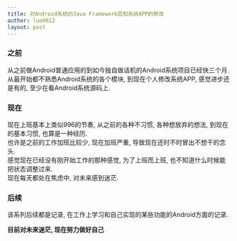 ```yaml
---
title: 对Android系统的Java Framework层和系统APP的修改
author: luo0612
layout: post
---
```

### 之前
从之前做Android普通应用的到如今独自做话机的Android系统项目已经快三个月.   
从最开始都不熟悉Android系统的各个模块, 到现在个人修改系统APP, 感觉进步还是有的, 至少在看Android系统源码上.

### 现在
现在上班基本上类似996的节奏, 从之前的各种不习惯, 各种想放弃的想法, 到现在的基本习惯, 也算是一种经历.  
也许是之前的工作加班比较少, 现在加班严重, 导致现在还时不时冒出不想干的念头.  
感觉现在已经没有刚开始工作的那种感觉, 为了上班而上班, 也不知道什么时候能把状态调整过来.  
现在每天都处在焦虑中, 对未来感到迷茫.

### 后续
该系列后续都是记录, 在工作上学习和自己实现的某些功能的Android方面的记录.


**目前对未来迷茫, 现在努力做好自己**
   
